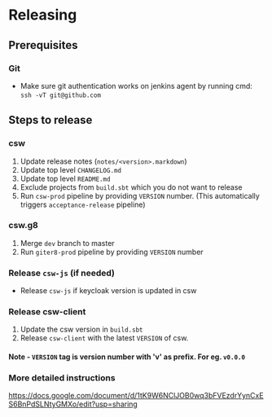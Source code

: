 # Releasing

## Prerequisites

### Git
* Make sure git authentication works on jenkins agent by running cmd: `ssh -vT git@github.com`

## Steps to release

### csw
1. Update release notes (`notes/<version>.markdown`)
2. Update top level `CHANGELOG.md`
3. Update top level `README.md`
4. Exclude projects from `build.sbt` which you do not want to release
5. Run `csw-prod` pipeline by providing `VERSION` number. (This automatically triggers `acceptance-release` pipeline)

### csw.g8
1. Merge `dev` branch to master
2. Run `giter8-prod` pipeline by providing `VERSION` number

### Release `csw-js` (if needed)
- Release `csw-js` if keycloak version is updated in csw

### Release csw-client
1. Update the csw version in `build.sbt`
2. Release `csw-client` with the latest `VERSION` of csw.

#### Note - `VERSION` tag is version number with 'v' as prefix. For eg. `v0.0.0`

### More detailed instructions

https://docs.google.com/document/d/1tK9W6NClJOB0wq3bFVEzdrYynCxES6BnPdSLNtyGMXo/edit?usp=sharing